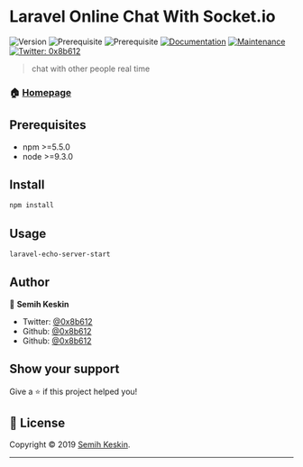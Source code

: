 # Laravel Online Chat With Socket.io
![Version](https://img.shields.io/badge/version-0.0.1-blue.svg?cacheSeconds=2592000)
![Prerequisite](https://img.shields.io/badge/npm-%3E%3D5.5.0-blue.svg)
![Prerequisite](https://img.shields.io/badge/node-%3E%3D9.3.0-blue.svg)
[![Documentation](https://img.shields.io/badge/documentation-yes-brightgreen.svg)](https://github.com/kefranabg/readme-md-generator#readme)
[![Maintenance](https://img.shields.io/badge/Maintained%3F-yes-green.svg)](https://github.com/kefranabg/readme-md-generator/graphs/commit-activity)
[![Twitter: 0x8b612](https://img.shields.io/twitter/follow/0x8b612.svg?style=social)](https://twitter.com/0x8b612)

> chat with other people real time

### 🏠 [Homepage](https://github.com/0x8b612/laravel-online-chat-websocket)

## Prerequisites

- npm >=5.5.0
- node >=9.3.0

## Install

```sh
npm install
```

## Usage

```sh
laravel-echo-server-start
```

## Author

👤 **Semih Keskin**

* Twitter: [@0x8b612](https://twitter.com/0x8b612)
* Github: [@0x8b612](https://github.com/0x8b612)
* Github: [@0x8b612](https://gitlab.com/0x8b612)

## Show your support

Give a ⭐️ if this project helped you!


## 📝 License

Copyright © 2019 [Semih Keskin](https://github.com/0x8b612).

***

